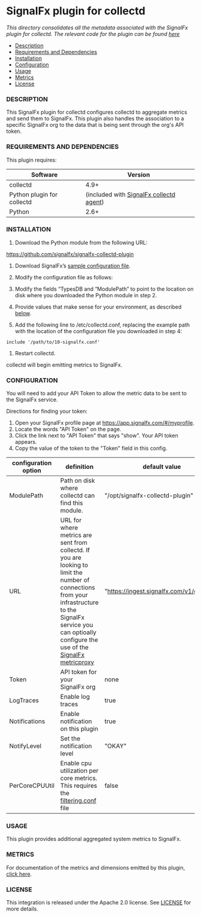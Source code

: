 # SignalFx plugin for collectd

_This directory consolidates all the metadata associated with the SignalFx plugin for collectd. The relevant code for the plugin can be found [here](https://github.com/signalfx/collectd-signalfx/)_

- [Description](#description)
- [Requirements and Dependencies](#requirements-and-dependencies)
- [Installation](#installation)
- [Configuration](#configuration)
- [Usage](#usage)
- [Metrics](#metrics)
- [License](#license)

### DESCRIPTION

This SignalFx plugin for collectd configures collectd to aggregate metrics and send them to SignalFx. This plugin also handles the association to a specific SignalFx org to the data that is being sent through the org's API token.

### REQUIREMENTS AND DEPENDENCIES

This plugin requires:

| Software          | Version        |
|-------------------|----------------|
| collectd  |  4.9+  |
| Python plugin for collectd | (included with [SignalFx collectd agent](https://github.com/signalfx/integrations/tree/master/collectd)[](sfx_link:collectd)) |
| Python    |  2.6+ |

### INSTALLATION

1. Download the Python module from the following URL:

 https://github.com/signalfx/signalfx-collectd-plugin

1. Download SignalFx’s [sample configuration file](https://github.com/signalfx/integrations/blob/master/collectd-signalfx/10-signalfx.conf).

1. Modify the configuration file as follows:

 1. Modify the fields “TypesDB and “ModulePath” to point to the location on disk where you downloaded the Python module in step 2.

 1. Provide values that make sense for your environment, as described [below](#configuration).

1. Add the following line to /etc/collectd.conf, replacing the example path with the location of the configuration file you downloaded in step 4:
 ```
 include '/path/to/10-signalfx.conf'
 ```
1. Restart collectd.

collectd will begin emitting metrics to SignalFx.

### CONFIGURATION

You will need to add your API Token to allow the metric data to be sent to the SignalFx service.

Directions for finding your token:
1. Open your SignalFx profile page at https://app.signalfx.com/#/myprofile.
1. Locate the words "API Token" on the page.
1. Click the link next to "API Token" that says "show". Your API token appears.
1. Copy the value of the token to the "Token" field in this config.

| configuration option | definition | default value |
| ---------------------|------------|---------------|
| ModulePath | Path on disk where collectd can find this module. | "/opt/signalfx-collectd-plugin" |
| URL | URL for where metrics are sent from collectd. If you are looking to limit the number of connections from your infrastructure to the SignalFx service you can optioally configure the use of the [SignalFx metricproxy](https://github.com/signalfx/integrations/tree/master/metricproxy) | "https://ingest.signalfx.com/v1/collectd" |
| Token | API token for your SignalFx org | none |
| LogTraces | Enable log traces | true |
| Notifications | Enable notification on this plugin | true |
| NotifyLevel | Set the notification level | "OKAY" |
| PerCoreCPUUtil | Enable cpu utilization per core metrics.  This requires the [filtering.conf](../collectd-match\_regex/filtering.conf) file| false |


### USAGE

This plugin provides additional aggregated system metrics to SignalFx.

### METRICS

For documentation of the metrics and dimensions emitted by this plugin, [click here](././docs).

### LICENSE

This integration is released under the Apache 2.0 license. See [LICENSE](./LICENSE) for more details.
